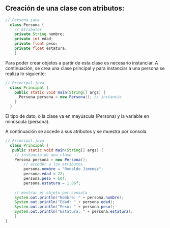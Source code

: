 
## Creación de una clase con atributos:
```java
// Persona.java
  class Persona {
    // Atributos
    private String nombre;
    private int edad;
    private float peso;
    private float estatura;
    }
```
Para poder crear objetos a partir de esta clase es necesario instanciar. A continuación, se crea una clase principal y para instanciar a una persona se realiza lo siguiente:

```java
// Principal.java
  class Principal {	  
    public static void main(String[] args) {
      Persona persona = new Persona(); // instancia
    }
  }
```
El tipo de dato, o la clase va en mayúscula (Persona) y la variable en minúscula (persona).

A continuación se accede a sus atributos y se muestra por consola.
```java
// Principal.java
  class Principal {
   public static void main(String[] args) {
    // instancia de una clase
    Persona persona = new Persona();	
		// acceder a los atributos
		persona.nombre = "Ronaldo Jimenez";
		persona.edad = 22;
		persona.peso = 60f;
		persona.estatura = 1.86f;
		
    // mostrar el objeto por consola
    System.out.println("Nombre: " + persona.nombre);
    System.out.println("Edad: " + persona.edad);
    System.out.println("Peso: " + persona.peso);
    System.out.println("Estatura: " + persona.estatura);
	}
}
```
